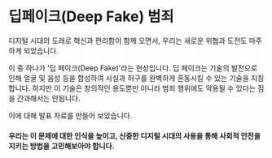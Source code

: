 # 딥페이크(Deep Fake) 범죄

디지털 시대의 도래로 혁신과 편리함이 함께 오면서, 우리는 새로운 위협과 도전도 마주하게 되었습니다. 

이 중 하나가 '딥 페이크(Deep Fake)'라는 현상입니다. 딥 페이크는 기술의 발전으로 인해 얼굴 및 음성 등을 합성하여 사실과 허구를 완벽하게 혼동시킬 수 있는 기술을 지칭합니다. 
하지만 이 기술은 창의적인 용도뿐만 아니라 범죄 행위에도 악용될 수 있다는 점을 간과해서는 안됩니다.

이에 대해 발표 자료를 만들어 보았습니다.

#### 우리는 이 문제에 대한 인식을 높이고, 신중한 디지털 시대의 사용을 통해 사회적 안전을 지키는 방법을 고민해보아야 합니다.
